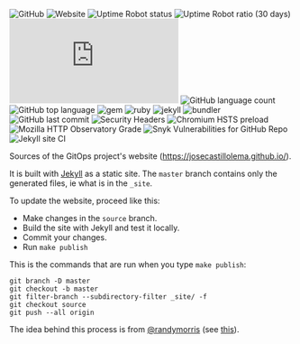 ![GitHub](https://img.shields.io/github/license/josecastillolema/josecastillolema.github.io)
![Website](https://img.shields.io/website?url=https%3A%2F%2Fjosecastillolema.github.io)
![Uptime Robot status](https://img.shields.io/uptimerobot/status/m785297761-3cb3eb53ca3a7966274012bc)
![Uptime Robot ratio (30 days)](https://img.shields.io/uptimerobot/ratio/m785297761-3cb3eb53ca3a7966274012bc)
[![Analytics](https://ga-beacon.appspot.com/UA-169326084-1/github.com/josecastillolema/josecastillolema.github.io/README.md)](https://GitHub.com/josecastillolema/josecastillolema.github.io//)
![GitHub language count](https://img.shields.io/github/languages/count/josecastillolema/josecastillolema.github.io)
![GitHub top language](https://img.shields.io/github/languages/top/josecastillolema/josecastillolema.github.io)
![gem](https://img.shields.io/badge/gem-3.1.2-blue)
![ruby](https://img.shields.io/badge/ruby-2.7-blue)
![jekyll](https://img.shields.io/badge/jekyll-3.8.7-blue)
![bundler](https://img.shields.io/badge/bundler-2.1.4-blue)
![GitHub last commit](https://img.shields.io/github/last-commit/josecastillolema/josecastillolema.github.io)
![Security Headers](https://img.shields.io/security-headers?url=https%3A%2F%2Fjosecastillolema.github.io)
![Chromium HSTS preload](https://img.shields.io/hsts/preload/josecastillolema.github.io)
![Mozilla HTTP Observatory Grade](https://img.shields.io/mozilla-observatory/grade/josecastillolema.github.io?publish)
![Snyk Vulnerabilities for GitHub Repo](https://img.shields.io/snyk/vulnerabilities/github/josecastillolema/josecastillolema.github.io?publish)
![Jekyll site CI](https://github.com/josecastillolema/josecastillolema.github.io/workflows/Jekyll%20site%20CI/badge.svg)


Sources of the GitOps project's website (https://josecastillolema.github.io/).

It is built with [Jekyll](http://jekyllrb.com/) as a static site.
The `master` branch contains only the generated files, ie what is in the `_site`.

To update the website, proceed like this:

* Make changes in the `source` branch.
* Build the site with Jekyll and test it locally.
* Commit your changes.
* Run `make publish`

This is the commands that are run when you type `make publish`:

```
git branch -D master
git checkout -b master
git filter-branch --subdirectory-filter _site/ -f
git checkout source
git push --all origin
```

The idea behind this process is from [@randymorris](https://github.com/randymorris)
(see [this](https://github.com/randymorris/randymorris.github.com/blob/source/README.md)).
